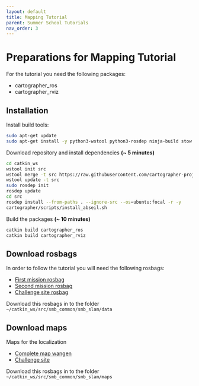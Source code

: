 ```yaml
---
layout: default
title: Mapping Tutorial
parent: Summer School Tutorials
nav_order: 3
---
```


# Preparations for Mapping Tutorial
For the tutorial you need the following packages:
 - cartographer_ros
 - cartographer_rviz

## Installation
Install build tools:
```bash
sudo apt-get update
sudo apt-get install -y python3-wstool python3-rosdep ninja-build stow
```
Download repository and install dependencies **(~ 5 minutes)**
```bash
cd catkin_ws
wstool init src
wstool merge -t src https://raw.githubusercontent.com/cartographer-project/cartographer_ros/master/cartographer_ros.rosinstall
wstool update -t src
sudo rosdep init
rosdep update
cd src
rosdep install --from-paths . --ignore-src --os=ubuntu:focal -r -y
cartographer/scripts/install_abseil.sh
```
Build the packages **(~ 10 minutes)**
```bash
catkin build cartographer_ros
catkin build cartographer_rviz
```

## Download rosbags
In order to follow the tutorial you will need the following rosbags:
  - [First mission rosbag](https://drive.google.com/file/d/114OGae0iBZkDrRcX-PqhLf18mXBWTfG4/view?usp=sharing)
  - [Second mission rosbag](https://drive.google.com/file/d/18zWR21lLWrrMPrmI8C0SQgeFUcclFMV8/view?usp=sharing)
  - [Challenge site rosbag](https://drive.google.com/file/d/1uO-xsfpAop41QRdv2RUGNn1P85fWY0L4/view?usp=sharing)

Download this rosbags in to the folder ```~/catkin_ws/src/smb_common/smb_slam/data```

## Download maps
Maps for the localization
 - [Complete map wangen](https://drive.google.com/file/d/1BccEK_Zm-coduvpsiC0m0Jha2eeRhw8A/view?usp=sharing)
 - [Challenge site](https://drive.google.com/file/d/10nhsMKLtLBDk-LJa7HmNCf9P40ncXv2c/view?usp=sharing)

Download this rosbags in to the folder ```~/catkin_ws/src/smb_common/smb_slam/maps```
